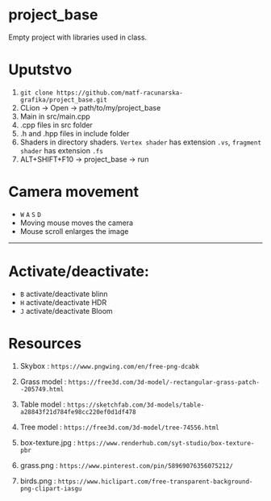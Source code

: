 # project_base
Empty project with libraries used in class. 

# Uputstvo
1. `git clone https://github.com/matf-racunarska-grafika/project_base.git`
2. CLion -> Open -> path/to/my/project_base
3. Main in src/main.cpp
4. .cpp files in src folder
5. .h and .hpp files in include folder
6. Shaders in directory shaders. `Vertex shader` has extension `.vs`, `fragment shader` has extension `.fs`
7. ALT+SHIFT+F10 -> project_base -> run

# Camera movement
- `W` `A` `S` `D`
- Moving mouse moves the camera
- Mouse scroll enlarges the image

---

# Activate/deactivate:
- `B` activate/deactivate blinn
- `H` activate/deactivate HDR
- `J` activate/deactivate Bloom

# Resources 

1. Skybox : `https://www.pngwing.com/en/free-png-dcabk`

2. Grass model : `https://free3d.com/3d-model/-rectangular-grass-patch--205749.html`

3. Table model : `https://sketchfab.com/3d-models/table-a28843f21d784fe98cc220ef0d1df478`

4. Tree model : `https://free3d.com/3d-model/tree-74556.html`
5. box-texture.jpg : `https://www.renderhub.com/syt-studio/box-texture-pbr`

6. grass.png : `https://www.pinterest.com/pin/58969076356075212/`

7. birds.png : `https://www.hiclipart.com/free-transparent-background-png-clipart-iasgu`
